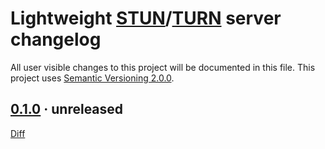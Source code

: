 Lightweight [STUN]/[TURN] server changelog
==========================================

All user visible changes to this project will be documented in this file. This project uses [Semantic Versioning 2.0.0].




## [0.1.0] · unreleased
[0.1.0]: https://github.com/instrumentisto/medea-turn-rs/tree/bin-v0.1.0/bin

[Diff](https://github.com/instrumentisto/medea-turn-rs/compare/091d2d72...bin-v0.1.0)

## 




[Semantic Versioning 2.0.0]: https://semver.org
[STUN]: https://en.wikipedia.org/wiki/STUN
[TURN]: https://en.wikipedia.org/wiki/TURN
